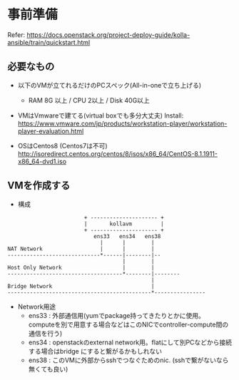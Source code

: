 
事前準備
===========

Refer: https://docs.openstack.org/project-deploy-guide/kolla-ansible/train/quickstart.html

必要なもの
----------

* 以下のVMが立てれるだけのPCスペック(All-in-oneで立ち上げる)
   * RAM 8G 以上 / CPU 2以上  / Disk 40G以上


* VMはVmwareで建てる(virtual boxでも多分大丈夫)
   Install: https://www.vmware.com/jp/products/workstation-player/workstation-player-evaluation.html  

* OSはCentos8 (Centos7は不可)
   http://isoredirect.centos.org/centos/8/isos/x86_64/CentOS-8.1.1911-x86_64-dvd1.iso

VMを作成する
-------------

* 構成

```
                        + --------------------- +  
                        |       kollavm         |  
                        + --------------------- +  
                           ens33   ens34   ens38 
                             |      |        |
NAT Network                  |      |        |
-----------------------------*------|--------|--
                                    |        |
Host Only Network                   |        |
------------------------------------*--------|--------
                                             |
Bridge Network                               |
---------------------------------------------*----------------

```
* Network用途
    * ens33 : 外部通信用(yumでpackage持ってきたりとかに使用。  
              computeを別で用意する場合などはこのNICでcontroller-compute間の通信を行う)
    * ens34 : openstackのexternal network用。flatにして別PCなどから接続する場合はbridge にすると繋がるかもしれない
    * ens38 : このVMに外部からsshでつなぐためのnic. (sshで繋がないなら無くても良い)
